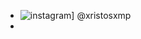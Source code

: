 - ![instagram](https://github.com/shikhar1020jais1/Git-Social/blob/master/Icons/Instagram.png (Instagram))] @xristosxmp
- 
